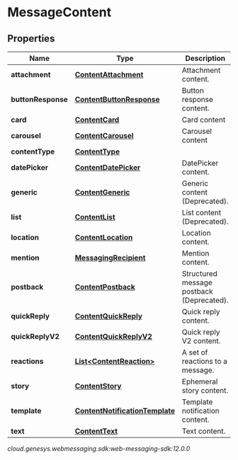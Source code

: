# MessageContent


## Properties

| Name | Type | Description | Notes |
| ------------ | ------------- | ------------- | ------------- |
| **attachment** | [**ContentAttachment**](ContentAttachment) | Attachment content. |  [optional] |
| **buttonResponse** | [**ContentButtonResponse**](ContentButtonResponse) | Button response content. |  [optional] |
| **card** | [**ContentCard**](ContentCard) | Card content |  [optional] |
| **carousel** | [**ContentCarousel**](ContentCarousel) | Carousel content |  [optional] |
| **contentType** | [**ContentType**](ContentType) |  |  |
| **datePicker** | [**ContentDatePicker**](ContentDatePicker) | DatePicker content. |  [optional] |
| **generic** | [**ContentGeneric**](ContentGeneric) | Generic content (Deprecated). |  [optional] |
| **list** | [**ContentList**](ContentList) | List content (Deprecated). |  [optional] |
| **location** | [**ContentLocation**](ContentLocation) | Location content. |  [optional] |
| **mention** | [**MessagingRecipient**](MessagingRecipient) | Mention content. |  [optional] |
| **postback** | [**ContentPostback**](ContentPostback) | Structured message postback (Deprecated). |  [optional] |
| **quickReply** | [**ContentQuickReply**](ContentQuickReply) | Quick reply content. |  [optional] |
| **quickReplyV2** | [**ContentQuickReplyV2**](ContentQuickReplyV2) | Quick reply V2 content. |  [optional] |
| **reactions** | [**List&lt;ContentReaction&gt;**](ContentReaction) | A set of reactions to a message. |  [optional] |
| **story** | [**ContentStory**](ContentStory) | Ephemeral story content. |  [optional] |
| **template** | [**ContentNotificationTemplate**](ContentNotificationTemplate) | Template notification content. |  [optional] |
| **text** | [**ContentText**](ContentText) | Text content. |  [optional] |




_cloud.genesys.webmessaging.sdk:web-messaging-sdk:12.0.0_
